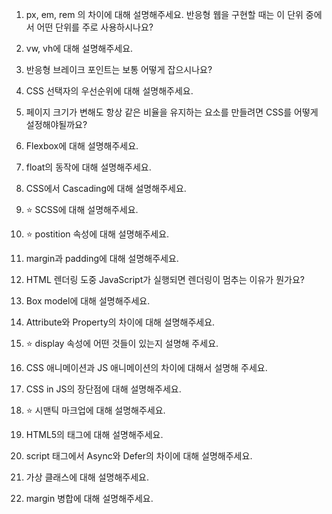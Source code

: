 1. px, em, rem 의 차이에 대해 설명해주세요.
   반응형 웹을 구현할 때는 이 단위 중에서 어떤 단위를 주로 사용하시나요?

2. vw, vh에 대해 설명해주세요.
3. 반응형 브레이크 포인트는 보통 어떻게 잡으시나요?
4. CSS 선택자의 우선순위에 대해 설명해주세요.
5. 페이지 크기가 변해도 항상 같은 비율을 유지하는 요소를 만들려면 CSS를 어떻게 설정해야될까요?
6. Flexbox에 대해 설명해주세요.
7. float의 동작에 대해 설명해주세요.
8. CSS에서 Cascading에 대해 설명해주세요.
9. ⭐ SCSS에 대해 설명해주세요.
10. ⭐ postition 속성에 대해 설명해주세요.
11. margin과 padding에 대해 설명해주세요.
12. HTML 렌더링 도중 JavaScript가 실행되면 렌더링이 멈추는 이유가 뭔가요?
13. Box model에 대해 설명해주세요.
14. Attribute와 Property의 차이에 대해 설명해주세요.
15. ⭐ display 속성에 어떤 것들이 있는지 설명해 주세요.
16. CSS 애니메이션과 JS 애니메이션의 차이에 대해서 설명해 주세요.
17. CSS in JS의 장단점에 대해 설명해주세요.
18. ⭐ 시맨틱 마크업에 대해 설명해주세요.
19. HTML5의 태그에 대해 설명해주세요.
20. script 태그에서 Async와 Defer의 차이에 대해 설명해주세요.
21. 가상 클래스에 대해 설명해주세요.
22. margin 병합에 대해 설명해주세요.
